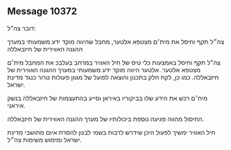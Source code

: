 ## Message 10372

דובר צה"ל:

צה״ל תקף וחיסל את מית׳ם מצטפא אלטער, מחבל שהיווה מוקד ידע משמעותי במערך ההגנה האווירית של חיזבאללה

צה"ל תקף וחיסל באמצעות כלי טיס של חיל האוויר במרחב בעלבכ את המחבל מית׳ם מצטפא אלטער. אלטער היווה מוקד ידע משמעותי במערך ההגנה האווירית של חיזבאללה.
כמו כן, לקח חלק בתכנון והוצאה לפועל של מגוון פעולות טרור כנגד מדינת ישראל.

מית׳ם רכש את הידע שלו בביקוריו באיראן וסייע בהתעצמות של חיזבאללה בנשק איראני.

החיסול מהווה פגיעה נוספת ביכולותיו של מערך ההגנה האווירית של חיזבאללה.

חיל האוויר ימשיך לפעול היכן שידרש לרבות בשמי לבנון להסרת איום מתושבי מדינת ישראל ומימוש משימות צה״ל.

